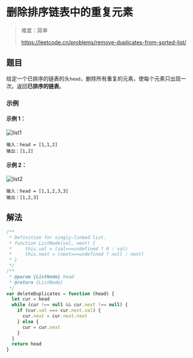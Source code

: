 # 删除排序链表中的重复元素

> 难度：简单
>
> https://leetcode.cn/problems/remove-duplicates-from-sorted-list/

## 题目

给定一个已排序的链表的头`head`，删除所有重复的元素，使每个元素只出现一次。返回**已排序的链表**。

### 示例

#### 示例 1：

![list1](https://assets.leetcode.com/uploads/2021/01/04/list1.jpg)

```
输入：head = [1,1,2]
输出：[1,2]
```

#### 示例 2：

![list2](https://assets.leetcode.com/uploads/2021/01/04/list2.jpg)

```
输入：head = [1,1,2,3,3]
输出：[1,2,3]
```

## 解法

```javascript
/**
 * Definition for singly-linked list.
 * function ListNode(val, next) {
 *     this.val = (val===undefined ? 0 : val)
 *     this.next = (next===undefined ? null : next)
 * }
 */
/**
 * @param {ListNode} head
 * @return {ListNode}
 */
var deleteDuplicates = function (head) {
  let cur = head
  while (cur !== null && cur.next !== null) {
    if (cur.val === cur.next.val) {
      cur.next = cur.next.next
    } else {
      cur = cur.next
    }
  }
  return head
}
```
